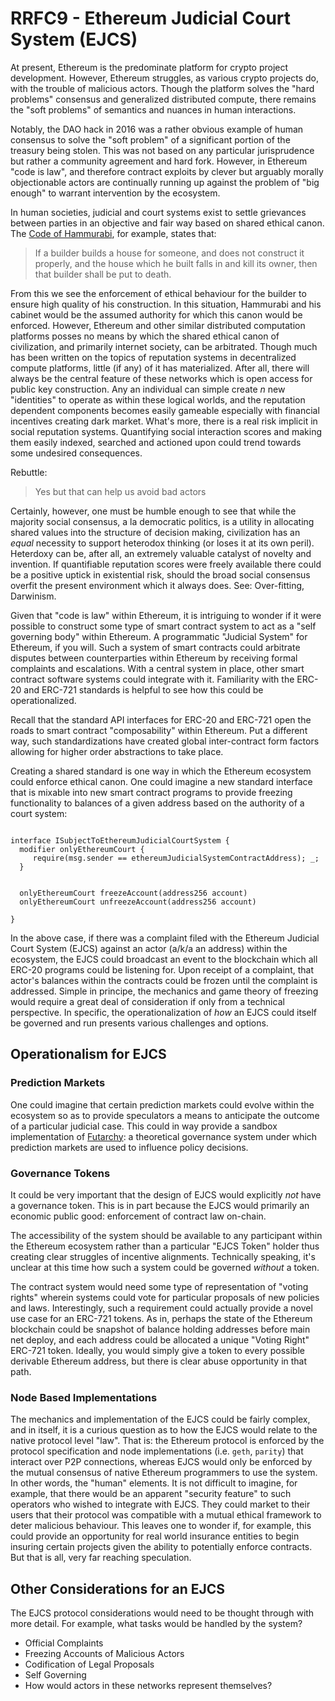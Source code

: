 # RRFC9 - Ethereum Judicial Court System (EJCS)
At present, Ethereum is the predominate platform for crypto project development. However, Ethereum struggles, as various crypto projects do, with the trouble of malicious actors. Though the platform solves the "hard problems"  consensus and generalized distributed compute, there remains the "soft problems" of semantics and nuances in human interactions. 

Notably, the DAO hack in 2016 was a rather obvious example of human consensus to solve the "soft problem" of a significant portion of the treasury being stolen. This was not based on any particular jurisprudence but rather a community agreement and hard fork. However, in Ethereum "code is law", and therefore contract exploits by clever but arguably morally objectionable actors are continually running up against the problem of "big enough" to warrant intervention by the ecosystem.

In human societies, judicial and court systems exist to settle grievances between parties in an objective and fair way based on shared ethical canon. The [Code of Hammurabi](https://www.worldhistory.org/Code_of_Hammurabi/), for example, states that:

> If a builder builds a house for someone, and does not construct it properly, and the house which he built falls in and kill its owner, then that builder shall be put to death.

From this we see the enforcement of ethical behaviour for the builder to ensure high quality of his construction. In this situation, Hammurabi and his cabinet would be the assumed authority for which this canon would be enforced. However, Ethereum and other similar distributed computation platforms posses no means by which the shared ethical canon of civilization, and primarily internet society, can be arbitrated. Though much has been written on the topics of reputation systems in decentralized compute platforms, little (if any) of it has materialized. After all, there will always be the central feature of these networks which is open access for public key construction. Any an individual can simple create _n_ new "identities" to operate as within these logical worlds, and the reputation dependent components becomes easily gameable especially with financial incentives creating dark market. What's more, there is a real risk implicit in social reputation systems. Quantifying social interaction scores and making them easily indexed, searched and actioned upon could trend towards some undesired consequences.

Rebuttle:

> Yes but that can help us avoid bad actors

Certainly, however, one must be humble enough to see that while the majority social consensus, a la democratic politics, is a utility in allocating shared values into the structure of decision making, civilization has an _equal_ necessity to support heterodox thinking (or loses it at its own peril). Heterdoxy can be, after all, an extremely valuable catalyst of novelty and invention. If quantifiable reputation scores were freely available there could be a positive uptick in existential risk, should the broad social consensus overfit the present environment which it always does. See: Over-fitting, Darwinism.   

Given that "code is law" within Ethereum, it is intriguing to wonder if it were possible to construct some type of smart contract system to act as a "self governing body" within Ethereum. A programmatic "Judicial System" for Ethereum, if you will. Such a system of smart contracts could arbitrate disputes between counterparties within Ethereum by receiving formal complaints and escalations. With a central system in place, other smart contract software systems could integrate with it. Familiarity with the ERC-20 and ERC-721 standards is helpful to see how this could be operationalized. 

Recall that the standard API interfaces for ERC-20 and ERC-721 open the roads to smart contract "composability" within Ethereum. Put a different way, such standardizations have created global inter-contract form factors allowing for higher order abstractions to take place. 

Creating a shared standard is one way in which the Ethereum ecosystem could enforce ethical canon. One could imagine a new standard interface that is mixable into new smart contract programs to provide freezing functionality to balances of a given address based on the authority of a court system:

```solidity 

interface ISubjectToEthereumJudicialCourtSystem {
  modifier onlyEthereumCourt { 
     require(msg.sender == ethereumJudicialSystemContractAddress); _; 
  }
  
  
  onlyEthereumCourt freezeAccount(address256 account)
  onlyEthereumCourt unfreezeAccount(address256 account)
  
}
```

In the above case, if there was a complaint filed with the Ethereum Judicial Court System (EJCS) against an actor (a/k/a an address) within the ecosystem, the EJCS could broadcast an event to the blockchain which all ERC-20 programs could be listening for. Upon receipt of a complaint, that actor's balances within the contracts could be frozen until the complaint is addressed. Simple in principe, the mechanics and game theory of freezing would require a great deal of consideration if only from a technical perspective. In specific, the operationalization of *how* an EJCS could itself be governed and run presents various challenges and options.

## Operationalism for EJCS

### Prediction Markets
One could imagine that certain prediction markets could evolve within the ecosystem so as to provide speculators a means to anticipate the outcome of a particular judicial case. This could in way provide a sandbox implementation of [Futarchy](https://en.wikipedia.org/wiki/Futarchy): a theoretical governance system under which prediction markets are used to influence policy decisions. 

### Governance Tokens
It could be very important that the design of EJCS would explicitly _not_ have a governance token. This is in part because the EJCS would primarily an economic public good: enforcement of contract law on-chain. 

The accessibility of the system should be available to any participant within the Ethereum ecosystem rather than a particular "EJCS Token" holder thus creating clear struggles of incentive alignments. Technically speaking, it's unclear at this time how such a system could be governed *without* a token. 

The contract system would need some type of representation of "voting rights" wherein systems could vote for particular proposals of new policies and laws. Interestingly, such a requirement could actually provide a novel use case for an ERC-721 tokens. As in, perhaps the state of the Ethereum blockchain could be snapshot of balance holding addresses before main net deploy, and each address could be allocated a unique "Voting Right" ERC-721 token. Ideally, you would simply give a token to every possible derivable Ethereum address, but there is clear abuse opportunity in that path.

### Node Based Implementations
The mechanics and implementation of the EJCS could be fairly complex, and in itself, it is a curious question as to how the EJCS would relate to the native protocol level "law". That is: the Ethereum protocol is enforced by the protocol specification and node implementations (i.e. `geth`, `parity`) that interact over P2P connections, whereas EJCS would only be enforced by the mutual consensus of native Ethereum programmers to use the system. In other words, the "human" elements. It is not difficult to imagine, for example, that there would be an apparent "security feature" to such operators who wished to integrate with EJCS. They could market to their users that their protocol was compatible with a mutual ethical framework to deter malicious behaviour. This leaves one to wonder if, for example, this could provide an opportunity for real world insurance entities to begin insuring certain projects given the ability to potentially enforce contracts. But that is all, very far reaching speculation. 

## Other Considerations for an EJCS
The EJCS protocol considerations would need to be thought through with more detail. For example, what tasks would be handled by the system? 
- Official Complaints
- Freezing Accounts of Malicious Actors
- Codification of Legal Proposals
- Self Governing 
- How would actors in these networks represent themselves?

